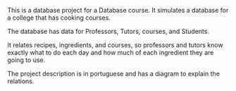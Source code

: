 This is a database project for a Database course.
It simulates a database for a college that has cooking courses.

The database has data for Professors, Tutors, courses, and Students.

It relates recipes, ingredients, and courses, so professors and tutors know exactly what to do each day and how much of each ingredient they are going to use.

The project description is in portuguese and has a diagram to explain the relations.
